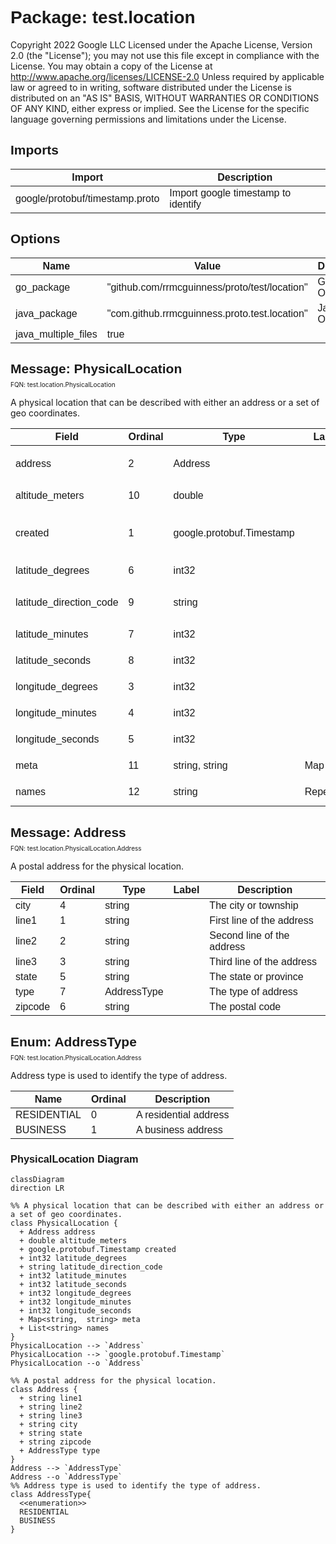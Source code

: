 
<style>
@import url('https://fonts.googleapis.com/css2?family=Montserrat:wght@400&display=swap');
.fqn { font-size: 10px; margin-top: -10px; }
.fqn:before{content: 'FQN: '}
h1,h2,h3,h4,h5,td,span {
		font-family: 'Montserrat', sans-serif;
}
th {
		font-family: 'Montserrat', sans-serif;
		font-weight: bold;
}
</style>

# Package: test.location

Copyright 2022 Google LLC Licensed under the Apache License, Version 2.0 (the "License"); you may not use this file except in compliance with the License. You may obtain a copy of the License at http://www.apache.org/licenses/LICENSE-2.0 Unless required by applicable law or agreed to in writing, software distributed under the License is distributed on an "AS IS" BASIS, WITHOUT WARRANTIES OR CONDITIONS OF ANY KIND, either express or implied. See the License for the specific language governing permissions and limitations under the License.

## Imports

| Import                          | Description                         |
|---------------------------------|-------------------------------------|
| google/protobuf/timestamp.proto | Import google timestamp to identify |



## Options

| Name                | Value                                         | Description     |
|---------------------|-----------------------------------------------|-----------------|
| go_package          | "github.com/rrmcguinness/proto/test/location" | Go Lang Options |
| java_package        | "com.github.rrmcguinness.proto.test.location" | Java Options    |
| java_multiple_files | true                                          |                 |



## Message: PhysicalLocation
<div class="fqn">test.location.PhysicalLocation</div>

A physical location that can be described with either an address or a set of geo coordinates.

| Field                   | Ordinal | Type                      | Label    | Description                         |
|-------------------------|---------|---------------------------|----------|-------------------------------------|
| address                 | 2       | Address                   |          | The mailing address of the location |
| altitude_meters         | 10      | double                    |          | Altitude in Meters                  |
| created                 | 1       | google.protobuf.Timestamp |          | The timestamp the record was created|
| latitude_degrees        | 6       | int32                     |          | Longitude Degrees                   |
| latitude_direction_code | 9       | string                    |          | Latitude Direction Code             |
| latitude_minutes        | 7       | int32                     |          | Latitude Minutes                    |
| latitude_seconds        | 8       | int32                     |          | Latitude Seconds                    |
| longitude_degrees       | 3       | int32                     |          | Longitude degrees                   |
| longitude_minutes       | 4       | int32                     |          | Longitude Minutes                   |
| longitude_seconds       | 5       | int32                     |          | Longitude Seconds                   |
| meta                    | 11      | string, string            | Map      | Additional Meta Data                |
| names                   | 12      | string                    | Repeated | Names for the location              |


## Message: Address
<div class="fqn">test.location.PhysicalLocation.Address</div>

A postal address for the physical location.

| Field | Ordinal | Type        | Label | Description               |
|-------|---------|-------------|-------|---------------------------|
| city  | 4       | string      |       | The city or township      |
| line1 | 1       | string      |       | First line of the address |
| line2 | 2       | string      |       | Second line of the address|
| line3 | 3       | string      |       | Third line of the address |
| state | 5       | string      |       | The state or province     |
| type  | 7       | AddressType |       | The type of address       |
| zipcode| 6       | string      |       | The postal code           |


## Enum: AddressType
<div class="fqn">test.location.PhysicalLocation.Address</div>

Address type is used to identify the type of address.

| Name        | Ordinal | Description           |
|-------------|---------|-----------------------|
| RESIDENTIAL | 0       | A residential address |
| BUSINESS    | 1       | A business address    |



### PhysicalLocation Diagram

```mermaid
classDiagram
direction LR

%% A physical location that can be described with either an address or a set of geo coordinates.
class PhysicalLocation {
  + Address address
  + double altitude_meters
  + google.protobuf.Timestamp created
  + int32 latitude_degrees
  + string latitude_direction_code
  + int32 latitude_minutes
  + int32 latitude_seconds
  + int32 longitude_degrees
  + int32 longitude_minutes
  + int32 longitude_seconds
  + Map<string,  string> meta
  + List<string> names
}
PhysicalLocation --> `Address`
PhysicalLocation --> `google.protobuf.Timestamp`
PhysicalLocation --o `Address`

%% A postal address for the physical location.
class Address {
  + string line1
  + string line2
  + string line3
  + string city
  + string state
  + string zipcode
  + AddressType type
}
Address --> `AddressType`
Address --o `AddressType`
%% Address type is used to identify the type of address.
class AddressType{
  <<enumeration>>
  RESIDENTIAL
  BUSINESS
}
```


<!-- Created by: Proto Diagram Tool -->
<!-- https://github.com/rrmcguinness/proto-diagram-tool -->

